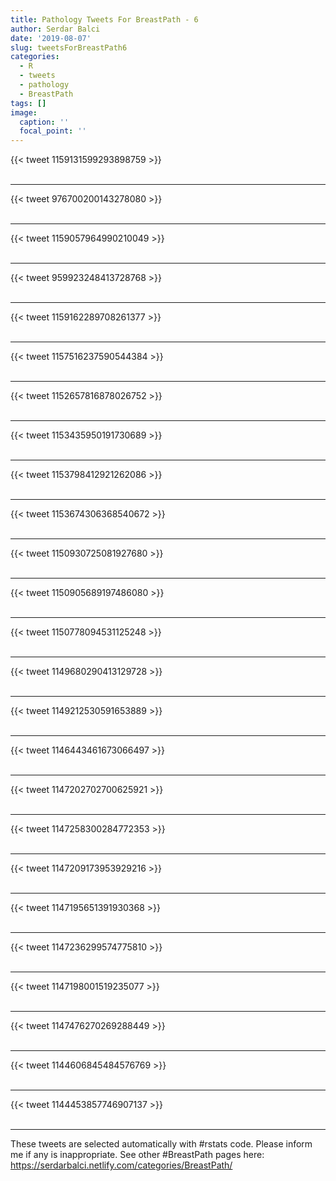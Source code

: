 ```yaml
---
title: Pathology Tweets For BreastPath - 6
author: Serdar Balci
date: '2019-08-07'
slug: tweetsForBreastPath6
categories:
  - R
  - tweets
  - pathology
  - BreastPath
tags: []
image:
  caption: ''
  focal_point: ''
---
```



{{< tweet 1159131599293898759 >}}
<br>
<br>
<hr>
{{< tweet 976700200143278080 >}}
<br>
<br>
<hr>
{{< tweet 1159057964990210049 >}}
<br>
<br>
<hr>
{{< tweet 959923248413728768 >}}
<br>
<br>
<hr>
{{< tweet 1159162289708261377 >}}
<br>
<br>
<hr>
{{< tweet 1157516237590544384 >}}
<br>
<br>
<hr>
{{< tweet 1152657816878026752 >}}
<br>
<br>
<hr>
{{< tweet 1153435950191730689 >}}
<br>
<br>
<hr>
{{< tweet 1153798412921262086 >}}
<br>
<br>
<hr>
{{< tweet 1153674306368540672 >}}
<br>
<br>
<hr>
{{< tweet 1150930725081927680 >}}
<br>
<br>
<hr>
{{< tweet 1150905689197486080 >}}
<br>
<br>
<hr>
{{< tweet 1150778094531125248 >}}
<br>
<br>
<hr>
{{< tweet 1149680290413129728 >}}
<br>
<br>
<hr>
{{< tweet 1149212530591653889 >}}
<br>
<br>
<hr>
{{< tweet 1146443461673066497 >}}
<br>
<br>
<hr>
{{< tweet 1147202702700625921 >}}
<br>
<br>
<hr>
{{< tweet 1147258300284772353 >}}
<br>
<br>
<hr>
{{< tweet 1147209173953929216 >}}
<br>
<br>
<hr>
{{< tweet 1147195651391930368 >}}
<br>
<br>
<hr>
{{< tweet 1147236299574775810 >}}
<br>
<br>
<hr>
{{< tweet 1147198001519235077 >}}
<br>
<br>
<hr>
{{< tweet 1147476270269288449 >}}
<br>
<br>
<hr>
{{< tweet 1144606845484576769 >}}
<br>
<br>
<hr>
{{< tweet 1144453857746907137 >}}
<br>
<br>
<hr>


These tweets are selected automatically with #rstats code. Please inform me if any is inappropriate.
See other #BreastPath pages here: https://serdarbalci.netlify.com/categories/BreastPath/
